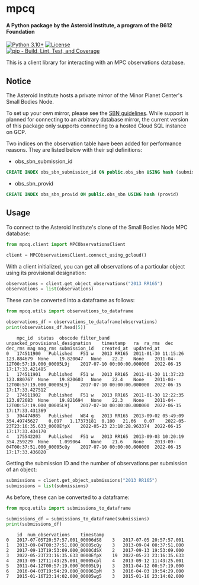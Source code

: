 # mpcq
#### A Python package by the Asteroid Institute, a program of the B612 Foundation  

[![Python 3.10+](https://img.shields.io/badge/Python-3.10%2B-blue)](https://img.shields.io/badge/Python-3.10%2B-blue)
[![License](https://img.shields.io/badge/License-MIT-yellow.svg)](https://opensource.org/licenses/MIT)  
[![pip - Build, Lint, Test, and Coverage](https://github.com/B612-Asteroid-Institute/mpcq/actions/workflows/pip-build-lint-test-coverage.yml/badge.svg)](https://github.com/B612-Asteroid-Institute/mpcq/actions/workflows/pip-build-lint-test-coverage.yml)

This is a client library for interacting with an MPC observations database.

## Notice

The Asteroid Institute hosts a private mirror of the Minor Planet Center's Small Bodies Node.

To set up your own mirror, please see the [SBN guidelines](https://sbnwiki.astro.umd.edu/wiki/). While support is planned for connecting to an arbitrary database mirror, the current version of this package only supports connecting to a hosted Cloud SQL instance on GCP.

Two indices on the observation table have been added for performance reasons. They are listed below with their sql definitions:
- obs_sbn_submission_id
```sql
CREATE INDEX obs_sbn_submission_id ON public.obs_sbn USING hash (submission_id);
```
- obs_sbn_provid
```sql
CREATE INDEX obs_sbn_provid ON public.obs_sbn USING hash (provid)
```

## Usage

To connect to the Asteroid Institute's clone of the Small Bodies Node MPC database:
```python
from mpcq.client import MPCObservationsClient

client = MPCObservationsClient.connect_using_gcloud()
```

With a client initialized, you can get all observations of a particular object using its provisional designation:
```python
observations = client.get_object_observations("2013 RR165")
observations = list(observations)
```

These can be converted into a dataframe as follows:

```python
from mpcq.utils import observations_to_dataframe

observations_df = observations_to_dataframe(observations)
print(observations_df.head(5))
```
```
	mpc_id	status	obscode	filter_band	unpacked_provisional_designation	timestamp	ra	ra_rms	dec	dec_rms	mag	mag_rms	submission_id	created_at	updated_at
0	174511900	Published	F51	w	2013 RR165	2011-01-30 11:15:26	123.884679	None	19.820047	None	22.2	None	2011-04-12T00:57:19.000_00005L9j	2017-07-10 00:00:00.000000	2022-06-15 17:17:33.421485
1	174511901	Published	F51	w	2013 RR165	2011-01-30 11:37:23	123.880767	None	19.820603	None	22.4	None	2011-04-12T00:57:19.000_00005L9j	2017-07-10 00:00:00.000000	2022-06-15 17:17:33.427512
2	174511902	Published	F51	w	2013 RR165	2011-01-30 12:22:35	123.872683	None	19.821694	None	22.3	None	2011-04-12T00:57:19.000_00005L9j	2017-07-10 00:00:00.000000	2022-06-15 17:17:33.431369
3	394474985	Published	W84	g	2013 RR165	2013-09-02 05:49:09	354.49745627	0.097	1.17373181	0.100	21.66	0.07	2022-05-23T23:16:35.633_0000EfpX	2022-05-23 23:18:28.963374	2022-06-15 17:17:33.434170
4	175542203	Published	F51	w	2013 RR165	2013-09-03 10:20:19	354.259229	None	1.099064	None	21.6	None	2013-09-04T00:37:51.000_00005cQy	2017-07-10 00:00:00.000000	2022-06-15 17:17:33.436820
```

Getting the submission ID and the number of observations per submission of an object:
```python
submissions = client.get_object_submissions("2013 RR165")
submissions = list(submissions)
```

As before, these can be converted to a dataframe:
```python
from mpcq.utils import submissions_to_dataframe

submissions_df = submissions_to_dataframe(submissions)
print(submissions_df)
```
```
	id	num_observations	timestamp
0	2017-07-05T20:57:57.001_00006dS8	3	2017-07-05 20:57:57.001
1	2013-09-04T00:37:51.000_00005cQy	3	2013-09-04 00:37:51.000
2	2017-09-13T19:53:09.000_0000CdSX	2	2017-09-13 19:53:09.000
3	2022-05-23T23:16:35.633_0000EfpX	19	2022-05-23 23:16:35.633
4	2013-09-12T11:43:25.001_00005cpl	4	2013-09-12 11:43:25.001
5	2011-04-12T00:57:19.000_00005L9j	3	2011-04-12 00:57:19.000
6	2016-04-03T19:54:29.000_00006IpM	3	2016-04-03 19:54:29.000
7	2015-01-16T23:14:02.000_00005wg5	3	2015-01-16 23:14:02.000
```
